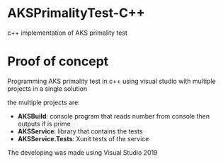 # AKSPrimalityTest-C++
c++ implementation of AKS primality test

<h1>Proof of concept</h1>

Programming AKS primality test in c++ using visual studio with multiple projects in a single solution

the multiple projects are:
  * **AKSBuild**: console program that reads number from console then outputs if is prime
  * **AKSService**: library that contains the tests
  * **AKSService.Tests**: Xunit tests of the service
  
The developing was made using Visual Studio 2019
